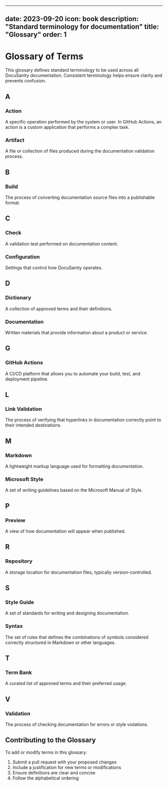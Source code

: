 
---
date: 2023-09-20
icon: book
description: "Standard terminology for documentation"
title: "Glossary"
order: 1
---

# Glossary of Terms

This glossary defines standard terminology to be used across all DocuSanity documentation. Consistent terminology helps ensure clarity and prevents confusion.

## A

### Action
A specific operation performed by the system or user. In GitHub Actions, an action is a custom application that performs a complex task.

### Artifact
A file or collection of files produced during the documentation validation process.

## B

### Build
The process of converting documentation source files into a publishable format.

## C

### Check
A validation test performed on documentation content.

### Configuration
Settings that control how DocuSanity operates.

## D

### Dictionary
A collection of approved terms and their definitions.

### Documentation
Written materials that provide information about a product or service.

## G

### GitHub Actions
A CI/CD platform that allows you to automate your build, test, and deployment pipeline.

## L

### Link Validation
The process of verifying that hyperlinks in documentation correctly point to their intended destinations.

## M

### Markdown
A lightweight markup language used for formatting documentation.

### Microsoft Style
A set of writing guidelines based on the Microsoft Manual of Style.

## P

### Preview
A view of how documentation will appear when published.

## R

### Repository
A storage location for documentation files, typically version-controlled.

## S

### Style Guide
A set of standards for writing and designing documentation.

### Syntax
The set of rules that defines the combinations of symbols considered correctly structured in Markdown or other languages.

## T

### Term Bank
A curated list of approved terms and their preferred usage.

## V

### Validation
The process of checking documentation for errors or style violations.

## Contributing to the Glossary

To add or modify terms in this glossary:

1. Submit a pull request with your proposed changes
2. Include a justification for new terms or modifications
3. Ensure definitions are clear and concise
4. Follow the alphabetical ordering

